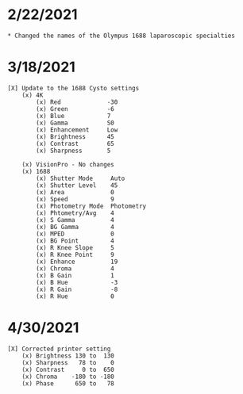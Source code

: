 # 2/22/2021
    * Changed the names of the Olympus 1688 laparoscopic specialties

# 3/18/2021
    [X] Update to the 1688 Cysto settings
        (x) 4K 
            (x) Red             -30
            (x) Green           -6
            (x) Blue            7
            (x) Gamma           S0
            (x) Enhancement     Low
            (x) Brightness      45
            (x) Contrast        65
            (x) Sharpness       5

        (x) VisionPro - No changes
        (x) 1688
            (x) Shutter Mode     Auto
            (x) Shutter Level    45
            (x) Area             0
            (x) Speed            9
            (x) Photometry Mode  Photometry
            (x) Phtometry/Avg    4
            (x) S Gamma          4
            (x) BG Gamma         4
            (x) MPED             0
            (x) BG Point         4
            (x) R Knee Slope     5
            (x) R Knee Point     9
            (x) Enhance          19
            (x) Chroma           4
            (x) B Gain           1
            (x) B Hue            -3
            (x) R Gain           -8
            (x) R Hue            0
# 4/30/2021
    [X] Corrected printer setting 
        (x) Brightness 130 to  130
        (x) Sharpness   78 to    0
        (x) Contrast     0 to  650
        (x) Chroma    -180 to -180
        (x) Phase      650 to   78